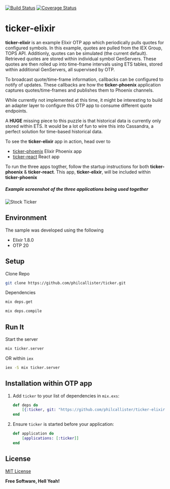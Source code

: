 [![Build Status](https://travis-ci.org/philcallister/ticker-elixir.svg?branch=elixir_1.8_iex)](https://travis-ci.org/philcallister/ticker-elixir)
[![Coverage Status](https://coveralls.io/repos/github/philcallister/ticker-elixir/badge.svg?branch=elixir_1.8_iex)](https://coveralls.io/github/philcallister/ticker-elixir?branch=elixir_1.8_iex)

# ticker-elixir

**ticker-elixir** is an example Elixir OTP app which periodically pulls quotes for configured symbols. In this example, quotes are
pulled from the IEX Group, TOPS API. Additionly, quotes can be simulated (the current default). Retrieved quotes are stored within individual symbol GenServers.
These quotes are then rolled up into time-frame intervals using ETS tables, stored within additional GenServers, all supervised by OTP.

To broadcast quote/time-frame information, callbacks can be configured to notify of updates. These callbacks are how the
**ticker-phoenix** application captures quotes/time-frames and publishes them to Phoenix channels.

While currently not implemented at this time, it might be interesting to build an adapter layer to configure this OTP app to consume
different quote endpoints.

A **HUGE** missing piece to this puzzle is that historical data is currently only stored within ETS. It would be a lot of fun to wire this into Cassandra, a perfect solution for time-based historical data.

To see the **ticker-elixir** app in action, head over to
- [ticker-phoenix](https://github.com/philcallister/ticker-phoenix) Elixir Phoenix app
- [ticker-react](https://github.com/philcallister/ticker-react) React app

To run the three apps togther, follow the startup instructions for both **ticker-phoenix** & **ticker-react**. This app, **ticker-elixir**,  will be included within **ticker-phoenix**

##### Example screenshot of the three applications being used together
![Stock Ticker](/screen-shot.gif?raw=true "Stock Ticker Example")

## Environment

The sample was developed using the following 

- Elixir 1.8.0
- OTP 20

## Setup

Clone Repo
```bash
git clone https://github.com/philcallister/ticker.git
```

Dependencies
```bash
mix deps.get
```
```bash
mix deps.compile
```

## Run It

Start the server

```bash
mix ticker.server
```

OR within ```iex```

```bash
iex -S mix ticker.server
```

## Installation within OTP app 

1. Add `ticker` to your list of dependencies in `mix.exs`:

	```elixir
	def deps do
		[{:ticker, git: "https://github.com/philcallister/ticker-elixir.git"}]
	end
	```

2. Ensure `ticker` is started before your application:

	```elixir
	def application do
		[applications: [:ticker]]
	end
	```

## License

[MIT License](http://www.opensource.org/licenses/MIT)

**Free Software, Hell Yeah!**
